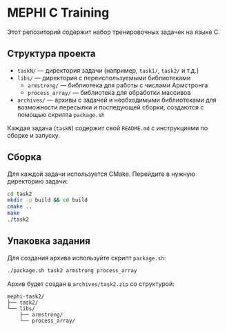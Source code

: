 # MEPHI C Training

Этот репозиторий содержит набор тренировочных задачек на языке C.

## Структура проекта

- `taskN/` — директория задачи (например, `task1/`, `task2/` и т.д.)
- `libs/` — директория с переиспользуемыми библиотеками
  - `armstrong/` — библиотека для работы с числами Армстронга
  - `process_array/` — библиотека для обработки массивов
- `archives/` — архивы с задачей и необходимыми библиотеками для возможности пересылки и последующей сборки, создаются с помощью скрипта `package.sh`

Каждая задача (`taskN`) содержит свой `README.md` с инструкциями по сборке и запуску.

## Сборка

Для каждой задачи используется CMake. Перейдите в нужную директорию задачи:

```bash
cd task2
mkdir -p build && cd build
cmake ..
make
./task2
```

## Упаковка задания

Для создания архива используйте скрипт `package.sh`:

```bash
./package.sh task2 armstrong process_array
```

Архив будет создан в `archives/task2.zip` со структурой:

```
mephi-task2/
├── task2/
└── libs/
    ├── armstrong/
    └── process_array/
```

